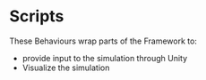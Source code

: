 # Scripts

These Behaviours wrap parts of the Framework to:

- provide input to the simulation through Unity
- Visualize the simulation